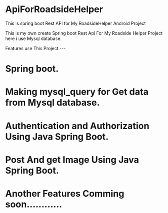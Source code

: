 # ApiForRoadsideHelper
This is spring boot Rest API for My RoadsideHelper Android Project


This is my own create Spring boot Rest Api For My Roadside Helper Project 
here i use Mysql database.


Features use This Project:---

# Spring boot.
# Making mysql_query for Get data from Mysql database.
# Authentication and Authorization Using Java Spring Boot.
# Post And get Image Using Java Spring Boot.
# Another Features Comming soon............
